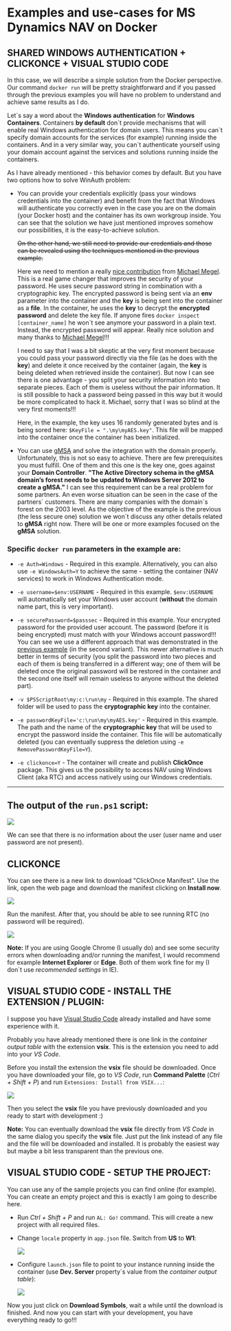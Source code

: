 # Examples and use-cases for MS Dynamics NAV on Docker

## SHARED WINDOWS AUTHENTICATION + CLICKONCE + VISUAL STUDIO CODE

In this case, we will describe a simple solution from the Docker perspective. Our command `docker run` will be pretty straightforward and if you passed through the previous examples you will have no problem to understand and achieve same results as I do.

Let\`s say a word about the **Windows authentication** for **Windows Containers**. Containers **by default** don\`t provide mechanisms that will enable real Windows authentication for domain users. This means you can\`t specify domain accounts for the services (for example) running inside the containers. And in a very similar way, you can\`t authenticate yourself using your domain account against the services and solutions running inside the containers.

As I have already mentioned - this behavior comes by default. But you have two options how to solve WinAuth problem:

- You can provide your credentials explicitly (pass your windows credentials into the container) and benefit from the fact that Windows will authenticate you correctly even in the case you are on the domain (your Docker host) and the container has its own workgroup inside.
You can see that the solution we have just mentioned improves somehow our possibilities, it is the easy-to-achieve solution. 

    ~~On the other hand, we still need to provide our credentials and those can be revealed using the techniques mentioned in the previous example.~~

    Here we need to mention a really [nice contribution](https://github.com/Microsoft/nav-docker/pull/76) from [Michael Megel](https://www.linkedin.com/in/michaelmegel/). This is a real game changer that improves the security of your password. He uses secure password string in combination with a cryptographic key. The encrypted password is being sent via an **env** parameter into the container and the **key** is being sent into the container as a **file**. In the container, he uses the **key** to decrypt the **encrypted password** and delete the key file. If anyone fires `docker inspect [container_name]` he won\`t see anymore your password in a plain text. Instead, the encrypted password will appear. Really nice solution and many thanks to [Michael Megel](https://www.linkedin.com/in/michaelmegel/)!!!

    I need to say that I was a bit skeptic at the very first moment because you could pass your password directly via the file (as he does with the **key**) and delete it once received by the container (again, the **key** is being deleted when retrieved inside the container). But now I can see there is one advantage - you split your security information into two separate pieces. Each of them is useless without the pair information. It is still possible to hack a password being passed in this way but it would be more complicated to hack it. Michael, sorry that I was so blind at the very first moments!!!

    Here, in the example, the key uses 16 randomly generated bytes and is being sored here: `$KeyFile = ".\my\myAES.key"`. This file will be mapped into the container once the container has been initialized.

- You can use [gMSA](https://technet.microsoft.com/en-us/library/jj128431(v=ws.11).aspx) and solve the integration with the domain properly. Unfortunately, this is not so easy to achieve. There are few prerequisites you must fulfill. One of them and this one is the key one, goes against your **Domain Controller**. **"The Active Directory schema in the gMSA domain’s forest needs to be updated to Windows Server 2012 to create a gMSA."** I can see this requirement can be a real problem for some partners. An even worse situation can be seen in the case of the partners\` customers. There are many companies with the domain\`s forest on the 2003 level. As the objective of the example is the previous (the less secure one) solution we won\`t discuss any other details related to **gMSA** right now. There will be one or more examples focused on the **gMSA** solution.


### Specific `docker run` parameters in the example are:

- `-e Auth=Windows` - Required in this example. Alternatively, you can also use `-e WindowsAuth=Y` to achieve the same - setting the container (NAV services) to work in Windows Authentication mode.

- `-e username=$env:USERNAME` - Required in this example. `$env:USERNAME` will automatically set your Windows user account (**without** the domain name part, this is very important).

- `-e securePassword=$passsec` - Required in this example. Your encrypted password for the provided user account. The password (before it is being encrypted) must match with your Windows account password!!! You can see we use a different approach that was demonstrated in the [previous example](../basic_userpwd) (in the second variant). This newer alternative is much better in terms of security (you split the password into two pieces and each of them is being transferred in a different way; one of them will be deleted once the original password will be restored in the container and the second one itself will remain useless to anyone without the deleted part).

- `-v $PSScriptRoot\my:c:\run\my` - Required in this example. The shared folder will be used to pass the **cryptographic key** into the container.

- `-e passwordKeyFile='c:\run\my\myAES.key'` - Required in this example. The path and the name of the **cryptographic key** that will be used to encrypt the password inside the container. This file will be automatically deleted (you can eventually suppress the deletion using `-e RemovePasswordKeyFile=Y`).

- `-e clickonce=Y` - The container will create and publish **ClickOnce** package. This gives us the possibility to access NAV using Windows Client (aka RTC) and access natively using our Windows credentials.

---

## The output of the `run.ps1` script:

![](../media/basic_winauth_containerStarted.jpg)

We can see that there is no information about the user (user name and user password are not present).

## CLICKONCE

You can see there is a new link to download "ClickOnce Manifest". Use the link, open the web page and download the manifest clicking on **Install now**.

![](../media/basic_winauth_clickOnceInstallation.jpg)


Run the manifest. After that, you should be able to see running RTC (no password will be required).

![](../media/basic_winauth_clickOnce_RTC.jpg)

**Note:**
If you are using Google Chrome (I usually do) and see some security errors when downloading and/or running the manifest, I would recommend for example **Internet Explorer** or **Edge**. Both of them work fine for my (I don\`t use *recommended settings* in IE).


## VISUAL STUDIO CODE - INSTALL THE EXTENSION / PLUGIN:

I suppose you have [Visual Studio Code](https://code.visualstudio.com/) already installed and have some experience with it.

Probably you have already mentioned there is one link in the *container output table* with the extension **vsix**. This is the extension you need to add into your *VS Code*.

Before you install the extension the **vsix** file should be downloaded. Once you have downloaded your file, go to *VS Code*, run **Command Palette** (*Ctrl + Shift + P*) and run `Extensions: Install from VSIX...`:

![](../media/basic_winauth_vsCode_installExtensionCmd.jpg)

Then you select the **vsix** file you have previously downloaded and you ready to start with development :)

**Note:**
You can eventually download the **vsix** file directly from *VS Code* in the same dialog you specify the **vsix** file. Just put the link instead of any file and the file will be downloaded and installed. It is probably the easiest way but maybe a bit less transparent than the previous one.


## VISUAL STUDIO CODE - SETUP THE PROJECT:

You can use any of the sample projects you can find online (for example). You can create an empty project and this is exactly I am going to describe here.

- Run *Ctrl + Shift + P* and run `AL: Go!` command. This will create a new project with all required files.

- Change `locale` property in `app.json` file. Switch from **US** to **W1**:

    ![](../media/basic_winauth_vsCode_changeLocale.jpg)

- Configure `launch.json` file to point to your instance running inside the container (use **Dev. Server** property`s value from the *container output table*):

    ![](../media/basic_winauth_vsCode_launchConfigAndDownloadSymbols.jpg)

Now you just click on **Download Symbols**, wait a while until the download is finished. And now you can start with your development, you have everything ready to go!!!
